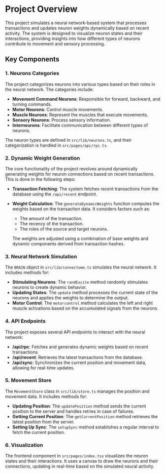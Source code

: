 # Project Overview

This project simulates a neural network-based system that processes transactions and updates neuron weights dynamically based on recent activity. The system is designed to visualize neuron states and their interactions, providing insights into how different types of neurons contribute to movement and sensory processing.

## Key Components

### 1. **Neurons Categories**

The project categorizes neurons into various types based on their roles in the neural network. The categories include:

- **Movement Command Neurons**: Responsible for forward, backward, and turning commands.
- **Motor Neurons**: Control muscle movements.
- **Muscle Neurons**: Represent the muscles that execute movements.
- **Sensory Neurons**: Process sensory information.
- **Interneurons**: Facilitate communication between different types of neurons.

The neuron types are defined in `src/lib/neurons.ts`, and their categorization is handled in `src/pages/api/rpc.ts`.

### 2. **Dynamic Weight Generation**

The core functionality of the project revolves around dynamically generating weights for neuron connections based on recent transactions. This is done in the following steps:

- **Transaction Fetching**: The system fetches recent transactions from the database using the `/api/recent` endpoint.
- **Weight Calculation**: The `generateDynamicWeights` function computes the weights based on the transaction data. It considers factors such as:
  - The amount of the transaction.
  - The recency of the transaction.
  - The roles of the source and target neurons.
  
  The weights are adjusted using a combination of base weights and dynamic components derived from transaction hashes.

### 3. **Neural Network Simulation**

The `BRAIN` object in `src/lib/connectome.ts` simulates the neural network. It includes methods for:

- **Stimulating Neurons**: The `randExcite` method randomly stimulates neurons to create dynamic behavior.
- **Updating States**: The `update` method processes the current state of the neurons and applies the weights to determine the output.
- **Motor Control**: The `motorcontrol` method calculates the left and right muscle activations based on the accumulated signals from the neurons.

### 4. **API Endpoints**

The project exposes several API endpoints to interact with the neural network:

- **/api/rpc**: Fetches and generates dynamic weights based on recent transactions.
- **/api/recent**: Retrieves the latest transactions from the database.
- **/api/sync**: Synchronizes the current position and movement data, allowing for real-time updates.

### 5. **Movement Store**

The `MovementStore` class in `src/lib/store.ts` manages the position and movement data. It includes methods for:

- **Updating Position**: The `updatePosition` method sends the current position to the server and handles retries in case of failures.
- **Getting Current Position**: The `getCurrentPosition` method retrieves the latest position from the server.
- **Setting Up Sync**: The `setupSync` method establishes a regular interval to fetch the current position.

### 6. **Visualization**

The frontend component in `src/pages/index.tsx` visualizes the neuron states and their interactions. It uses a canvas to draw the neurons and their connections, updating in real-time based on the simulated neural activity.

